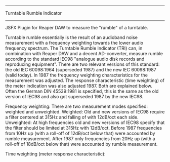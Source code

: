 ****************************************
Turntable Rumble Indicator
****************************************
JSFX Plugin for Reaper DAW to measure the "rumble" of a turntable.

Turntable rumble essentially is the result of an audioband noise measurement with a frequency weighting towards the lower audio frequency spectrum. The Turntable Rumble Indicator (TRI) can, in combination with Reaper DAW and a decent AD-converter, measure rumble according to the standard IEC98 "analogue audio disk records and reproducing equipment". There are two relevant versions of this standard: the old IEC 60098:1964 (superseded 1987) and the new IEC 60098:1987 (valid today). In 1987 the frequency weighting characteristics for the measurement was adjusted. The response characteristic (time weighting) of the meter indication was also adjusted 1987. Both are explained below. Often the German DIN 45539:1981 is specified, this is the same as the old version of IEC98 and also got superseded 1987 by the new IEC98.

Frequency weighting: 
There are two measurement modes specified: weighted and unweighted. 
Weighted: Old and new versions of IEC98 require a filter centered at 315Hz and falling of with 12dB/oct each side.
Unweighted: At high frequencies old and new versions of IEC98 specify that the filter should be limited at 315Hz with 12dB/oct. Before 1987 frequencies from 10Hz up (with a roll-off of 12dB/oct below that) were accounted by rumble measurement. After 1987 only frequencies from 20Hz up (with a roll-off of 18dB/oct below that) were accounted by rumble measurement.

Time weighting (meter response characteristic):








